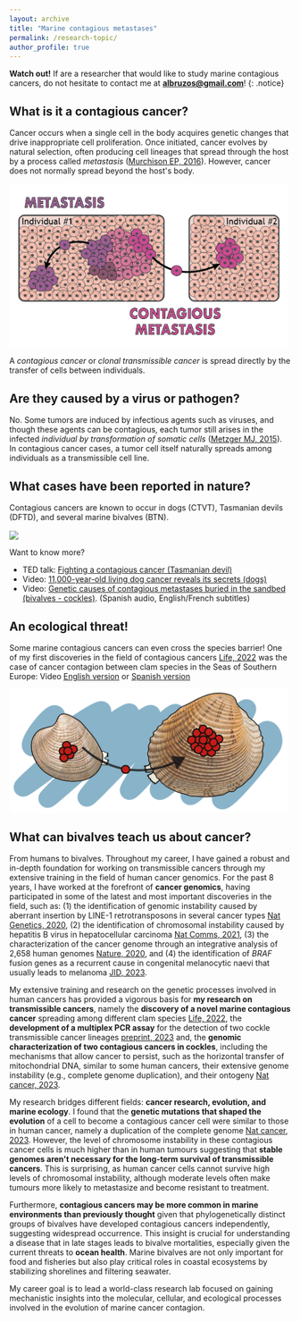 ```yaml
---
layout: archive
title: "Marine contagious metastases"
permalink: /research-topic/
author_profile: true
---
```


**Watch out!** If are a researcher that would like to study marine contagious cancers, do not hesitate to contact me at **albruzos@gmail.com**!
{: .notice}

## What is it a contagious cancer?
Cancer occurs when a single cell in the body acquires genetic changes that drive inappropriate cell proliferation. Once initiated, cancer evolves by natural selection, often producing cell lineages that spread through the host by a process called *metastasis* ([Murchison EP, 2016](https://www.nature.com/articles/nature18455)). However, cancer does not normally spread beyond the host's body. 

<a href="https://commons.wikimedia.org/wiki/File:Metastasis-vs-MetastasisContagiosa_AliciaLBruzos.png" target="_blank"> 
<img width="500" border="0" align="center" src="/images/Metastasis-vs-MetastasisContagiosa-eng-01.png"/> 
</a>

A *contagious cancer* or *clonal transmissible cancer* is spread directly by the transfer of cells between individuals.

## Are they caused by a virus or pathogen?
No. Some tumors are induced by infectious agents such as viruses, and though these agents can be contagious, each tumor still arises in the infected *individual by transformation of somatic cells* ([Metzger MJ, 2015](https://www.cell.com/cell/fulltext/S0092-8674(15)00243-3?_returnURL=https%3A%2F%2Flinkinghub.elsevier.com%2Fretrieve%2Fpii%2FS0092867415002433%3Fshowall%3Dtrue#secsectitle0025)). In contagious cancer cases, a tumor cell itself naturally spreads among individuals as a transmissible cell line.  

## What cases have been reported in nature?
Contagious cancers are known to occur in dogs (CTVT), Tasmanian devils (DFTD), and several marine bivalves (BTN).

<a href="https://commons.wikimedia.org/wiki/File:AllContagiousCancers2023_AliciaLBruzos.png" target="_blank"> 
<img width="750" border="0" align="center" src="/images/AllContagiousCancers_v2.png"/> 
</a>

Want to know more?  
* <i class="fa fa-play-circle" aria-hidden="true"></i> TED talk: [Fighting a contagious cancer (Tasmanian devil)](https://www.ted.com/talks/elizabeth_murchison_fighting_a_contagious_cancer)  
* <i class="fa fa-play-circle" aria-hidden="true"></i> Video: [11,000-year-old living dog cancer reveals its secrets (dogs)](https://youtu.be/FdAY02RT_nc?si=EGE4Z9uosoCUf569)  
* <i class="fa fa-play-circle" aria-hidden="true"></i> Video: [Genetic causes of contagious metastases buried in the sandbed (bivalves - cockles)](https://youtu.be/JT4hV6yMRwo?si=1sVFgCrO_DyMSLvd). (Spanish audio, English/French subtitles)  

## An ecological threat!
Some marine contagious cancers can even cross the species barrier! One of my first discoveries in the field of contagious cancers [Life, 2022](https://albruzos.github.io/publication/2022-01-18-PAPER-eLife-ClamsContagiousCancers) was the case of cancer contagion between clam species in the Seas of Southern Europe:  <i class="fa fa-play-circle" aria-hidden="true"></i> Video [English version](https://www.youtube.com/watch?v=faL_ALYuP4I&t=7s) or [Spanish version](https://www.youtube.com/watch?v=717MLSNLoUY)  

<a href="https://albruzos.github.io/publication/2022-01-18-PAPER-eLife-ClamsContagiousCancers" target="_blank"> 
<img width="500" border="0" align="center" src="/images/Chirla-to-Carneiro_v1.png"/> 
</a>

## What can bivalves teach us about cancer?

From humans to bivalves. Throughout my career, I have gained a robust and in-depth foundation for working on transmissible cancers through my extensive training in the field of human cancer genomics. For the past 8 years, I have worked at the forefront of **cancer genomics**, having participated in some of the latest and most important discoveries in the field, such as: (1) the identification of genomic instability caused by aberrant insertion by LINE-1 retrotransposons in several cancer types [Nat Genetics, 2020](https://albruzos.github.io/publication/2020-02-05-PAPER2_NatureGenetics_PCAWG-retrotransposition), (2) the identification of chromosomal instability caused by hepatitis B virus in hepatocellular carcinoma [Nat Comms, 2021](https://albruzos.github.io/publication/2021-10-25-PAPER_NatureCommunications_HeptatitisBintegrations), (3) the characterization of the cancer genome through an integrative analysis of 2,658 human genomes [Nature, 2020](https://albruzos.github.io/publication/2020-02-05-PAPER1_Nature_PCAWG), and (4) the identification of *BRAF* fusion genes as a recurrent cause in congenital melanocytic naevi that usually leads to melanoma [JID, 2023](https://albruzos.github.io/publication/2023-09-18-PAPER-JID-GeneFusions). 

My extensive training and research on the genetic processes involved in human cancers has provided a vigorous basis for **my research on transmissible cancers**, namely the **discovery of a novel marine contagious cancer** spreading among different clam species [Life, 2022](https://albruzos.github.io/publication/2022-01-18-PAPER-eLife-ClamsContagiousCancers), the **development of a multiplex PCR assay** for the detection of two cockle transmissible cancer lineages [preprint, 2023](https://papers.ssrn.com/sol3/papers.cfm?abstract_id=4595284) and, the **genomic characterization of two contagious cancers in cockles**, including the mechanisms that allow cancer to persist, such as the horizontal transfer of mitochondrial DNA, similar to some human cancers, their extensive genome instability (e.g., complete genome duplication), and their ontogeny [Nat cancer, 2023](https://albruzos.github.io/publication/2023-10-02-PAPER-NatureCancer-EvolutionCockleTransmissibleCancers).

My research bridges different fields: **cancer research, evolution, and marine ecology**. I found that
the **genetic mutations that shaped the evolution** of a cell to become a contagious cancer cell were
similar to those in human cancer, namely a duplication of the complete genome [Nat cancer, 2023](https://albruzos.github.io/publication/2023-10-02-PAPER-NatureCancer-EvolutionCockleTransmissibleCancers). However, the level of chromosome instability in these contagious cancer cells is much higher than in human tumours suggesting that **stable genomes aren't necessary for the long-term survival of transmissible cancers**. This is surprising, as human cancer cells cannot survive high levels of chromosomal instability, although moderate levels often make tumours more likely to metastasize and become resistant to treatment. 

Furthermore, **contagious cancers may be more common in marine environments than previously thought** given that phylogenetically distinct groups of bivalves have developed contagious cancers independently, suggesting widespread occurrence. This insight is crucial for understanding a disease that in late stages leads to bivalve mortalities, especially given the current threats to **ocean health**. Marine bivalves are not only important for food and fisheries but also play critical roles in coastal ecosystems by stabilizing shorelines and filtering seawater.

My career goal is to lead a world-class research lab focused on gaining mechanistic insights into
the molecular, cellular, and ecological processes involved in the evolution of marine cancer
contagion.


